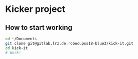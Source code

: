 # Kicker project

## How to start working

```sh
cd ~/Documents
git clone git@gitlab.lrz.de:robocupss18-blue3/kick-it.git
cd kick-it
# Work!
```
